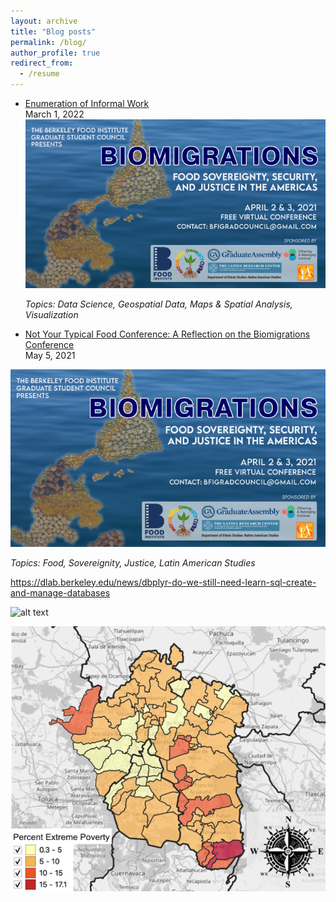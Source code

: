 ```yaml
---
layout: archive
title: "Blog posts"
permalink: /blog/
author_profile: true
redirect_from:
  - /resume
---
```


* [Enumeration of Informal Work](https://dlab.berkeley.edu/news/enumeration-informal-work)   
  March 1, 2022
![](biomigrations.png)
  
  *Topics: Data Science, Geospatial Data, Maps & Spatial Analysis, Visualization*
  
* [Not Your Typical Food Conference: A Reflection on the Biomigrations Conference](https://clasberkeley.wpcomstaging.com/2021/05/05/not-your-typical-food-conference-a-reflection-on-the-biomigrations-conference/)   
  May 5, 2021
  
![](images/biomigrations.png)
  
  *Topics: Food, Sovereignity, Justice, Latin American Studies*
  
  https://dlab.berkeley.edu/news/dbplyr-do-we-still-need-learn-sql-create-and-manage-databases

![alt text](https://github.com/ifarah//blob/master/images/biomigrations.png?raw=true)

![alt text](https://github.com/ifarah/ifarah.github.io/blob/master/images/enumeration.png)
